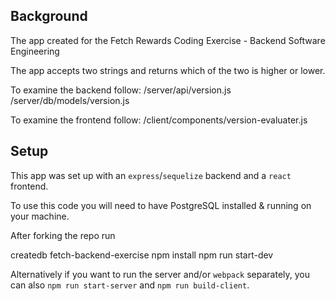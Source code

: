 ## Background

The app created for the Fetch Rewards Coding Exercise - Backend Software Engineering

The app accepts two strings and returns which of the two is higher or lower.

To examine the backend follow:
/server/api/version.js
/server/db/models/version.js

To examine the frontend follow:
/client/components/version-evaluater.js

## Setup

This app was set up with an `express`/`sequelize` backend and a `react` frontend.

To use this code you will need to have PostgreSQL installed & running on your machine.

After forking the repo run

createdb fetch-backend-exercise
npm install
npm run start-dev

Alternatively if you want to run the server and/or `webpack` separately, you can also
`npm run start-server` and `npm run build-client`.

